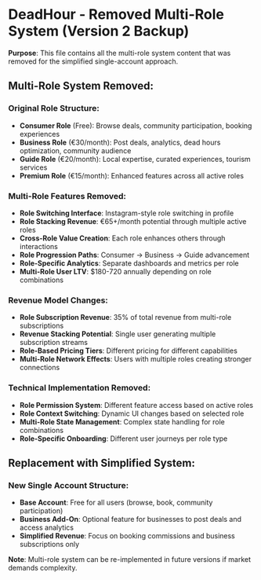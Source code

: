 # DeadHour - Removed Multi-Role System (Version 2 Backup)

**Purpose**: This file contains all the multi-role system content that was removed for the simplified single-account approach.

## Multi-Role System Removed:

### Original Role Structure:
- **Consumer Role** (Free): Browse deals, community participation, booking experiences
- **Business Role** (€30/month): Post deals, analytics, dead hours optimization, community audience
- **Guide Role** (€20/month): Local expertise, curated experiences, tourism services
- **Premium Role** (€15/month): Enhanced features across all active roles

### Multi-Role Features Removed:
- **Role Switching Interface**: Instagram-style role switching in profile
- **Role Stacking Revenue**: €65+/month potential through multiple active roles
- **Cross-Role Value Creation**: Each role enhances others through interactions
- **Role Progression Paths**: Consumer → Business → Guide advancement
- **Role-Specific Analytics**: Separate dashboards and metrics per role
- **Multi-Role User LTV**: $180-720 annually depending on role combinations

### Revenue Model Changes:
- **Role Subscription Revenue**: 35% of total revenue from multi-role subscriptions
- **Revenue Stacking Potential**: Single user generating multiple subscription streams
- **Role-Based Pricing Tiers**: Different pricing for different capabilities
- **Multi-Role Network Effects**: Users with multiple roles creating stronger connections

### Technical Implementation Removed:
- **Role Permission System**: Different feature access based on active roles
- **Role Context Switching**: Dynamic UI changes based on selected role
- **Multi-Role State Management**: Complex state handling for role combinations
- **Role-Specific Onboarding**: Different user journeys per role type

## Replacement with Simplified System:

### New Single Account Structure:
- **Base Account**: Free for all users (browse, book, community participation)
- **Business Add-On**: Optional feature for businesses to post deals and access analytics
- **Simplified Revenue**: Focus on booking commissions and business subscriptions only

**Note**: Multi-role system can be re-implemented in future versions if market demands complexity.
